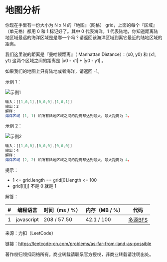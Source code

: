 # 地图分析

你现在手里有一份大小为 N x N 的『地图』（网格） grid，上面的每个『区域』（单元格）都用 0 和 1 标记好了。其中 0 代表海洋，1 代表陆地，你知道距离陆地区域最远的海洋区域是是哪一个吗？请返回该海洋区域到离它最近的陆地区域的距离。

我们这里说的距离是『曼哈顿距离』（ Manhattan Distance）：(x0, y0) 和 (x1, y1) 这两个区域之间的距离是 |x0 - x1| + |y0 - y1| 。

如果我们的地图上只有陆地或者海洋，请返回 -1。

示例 1：

![示例1](./eg1.png)

``` javascript
输入：[[1,0,1],[0,0,0],[1,0,1]]
输出：2
解释：
海洋区域 (1, 1) 和所有陆地区域之间的距离都达到最大，最大距离为 2。
```

示例 2：

![示例2](./eg2.png)

``` javascript
输入：[[1,0,0],[0,0,0],[0,0,0]]
输出：4
解释：
海洋区域 (2, 2) 和所有陆地区域之间的距离都达到最大，最大距离为 4。
```

提示：

- 1 <= grid.length == grid[0].length <= 100
- grid[i][j] 不是 0 就是 1

解答：

**#**|**编程语言**|**时间（ms / %）**|**内存（MB / %）**|**代码**
--|--|--|--|--
1|javascript|208 / 57.50|42.1 / 100|[多源BFS](./javascript/ac_v1.js)

来源：力扣（LeetCode）

链接：https://leetcode-cn.com/problems/as-far-from-land-as-possible

著作权归领扣网络所有。商业转载请联系官方授权，非商业转载请注明出处。
